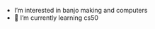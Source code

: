 - I’m interested in banjo making and computers
- 🌱 I’m currently learning cs50

<!---
brndnstanley/brndnstanley is a ✨ special ✨ repository because its `README.md` (this file) appears on your GitHub profile.
You can click the Preview link to take a look at your changes.
--->
